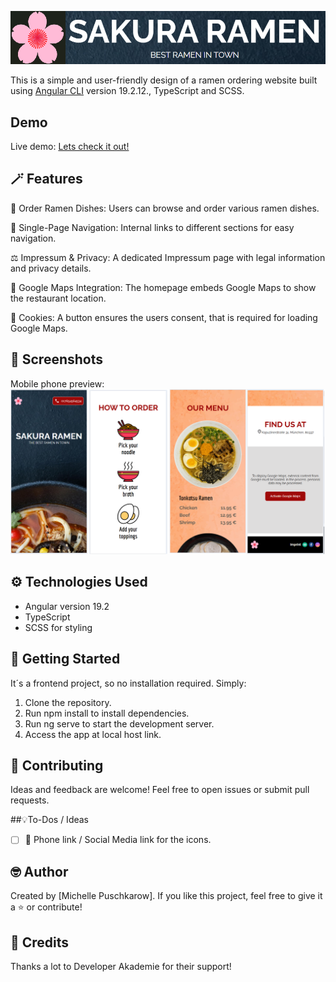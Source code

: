 ![Sakura Ramen Website - Angular Project](src/assets/img/readme-sakura-logo.png)

This is a simple and user-friendly design of a ramen ordering website built using [Angular CLI](https://github.com/angular/angular-cli) version 19.2.12., TypeScript and SCSS.

## Demo

Live demo: [Lets check it out!](https://michelle-bit-web.github.io/sakura-ramen-angular/)

## 🪄 Features

🍜 Order Ramen Dishes: Users can browse and order various ramen dishes.

🧭 Single-Page Navigation: Internal links to different sections for easy navigation.

⚖️ Impressum & Privacy: A dedicated Impressum page with legal information and privacy details.

📍 Google Maps Integration: The homepage embeds Google Maps to show the restaurant location.

🤝 Cookies: A button ensures the users consent, that is required for loading Google Maps. 

## 📸 Screenshots

Mobile phone preview:
![App Board](src/assets/img/readme-preview.png)

## ⚙️ Technologies Used

- Angular version 19.2
- TypeScript
- SCSS for styling

## 🚀 Getting Started

It´s a frontend project, so no installation required. Simply:

1. Clone the repository.
2. Run npm install to install dependencies.
3. Run ng serve to start the development server.
4. Access the app at local host link.


## 🤝 Contributing

Ideas and feedback are welcome! Feel free to open issues or submit pull requests.

##💡To-Dos / Ideas

- [ ] 📍 Phone link / Social Media link for the icons.
   
## 🤓 Author

Created by [Michelle Puschkarow].
If you like this project, feel free to give it a ⭐️ or contribute!

## 💫 Credits

Thanks a lot to Developer Akademie for their support!
